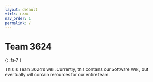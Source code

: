 ```yaml
---
layout: default
title: Home
nav_order: 1
permalink: /
---
```


# Team 3624
{: .fs-7 }

This is Team 3624's wiki. Currently, this contains our Software Wiki, but eventually will contain resources for our entire team.
